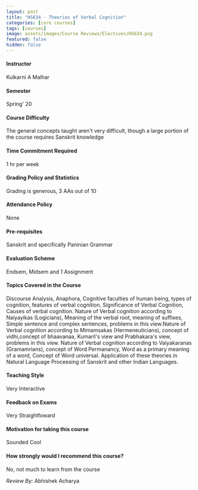 ```yaml
---
layout: post
title: "HS634 - Theories of Verbal Cognition"
categories: [core courses]
tags: [courses]
image: assets/images/Course Reviews/Electives/HS634.png
featured: false
hidden: false
---
```


#### Instructor
Kulkarni A Malhar

#### Semester
Spring' 20

#### Course Difficulty
The general concepts taught aren't very difficult, though a large portion of the course requires Sanskrit knowledge

#### Time Commitment Required
1 hr per week

#### Grading Policy and Statistics
Grading is generous, 3 AAs out of 10

#### Attendance Policy
None

#### Pre-requisites
Sanskrit and specifically Paninian Grammar

#### Evaluation Scheme
Endsem, Midsem and 1 Assignment

#### Topics Covered in the Course
Discourse Analysis, Anaphora, Cognitive faculties of human being, types of cognition, features of verbal cognition, Significance of Verbal Cognition, Causes of verbal cognition. Nature of Verbal cognition according to Naiyayikas (Logicians), Meaning of the verbal root, meaning of suffixes, Simple sentence and complex sentences, problems in this view.Nature of Verbal cognition according to Mimamsakas (Hermeneuticians), concept of vidhi,concept of bhaavanaa, Kumaril's view and Prabhakara's view, problems in this view. Nature of Verbal cognition according to Vaiyakaranas (Gramamrians), concept of Word Permanancy, Word as a primary meaning of a word, Concept of Word universal. Application of these theories in Natural Language Proceesing of Sanskrit and other Indian Languages.

#### Teaching Style
Very Interactive

#### Feedback on Exams
Very Straightfoward

#### Motivation for taking this course
Sounded Cool

#### How strongly would I recommend this course?
No, not much to learn from the course

*Review By:* Abhishek Acharya